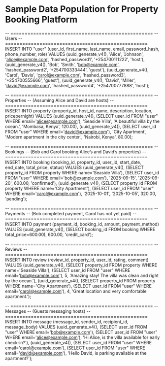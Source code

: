 
# Sample Data Population for Property Booking Platform

-- ==================================================
-- Users
-- ==================================================
INSERT INTO "user" (user_id, first_name, last_name, email, password_hash, phone_number, role)
VALUES
    (uuid_generate_v4(), 'Alice', 'Johnson', 'alice@example.com', 'hashed_password1', '+254700111222', 'host'),
    (uuid_generate_v4(), 'Bob', 'Smith', 'bob@example.com', 'hashed_password2', '+254700333444', 'guest'),
    (uuid_generate_v4(), 'Carol', 'Davis', 'carol@example.com', 'hashed_password3', '+254700555666', 'guest'),
    (uuid_generate_v4(), 'David', 'Miller', 'david@example.com', 'hashed_password4', '+254700777888', 'host');

-- ==================================================
-- Properties
-- (Assuming Alice and David are hosts)
-- ==================================================
INSERT INTO property (property_id, host_id, name, description, location, pricepernight)
VALUES
    (uuid_generate_v4(), (SELECT user_id FROM "user" WHERE email='alice@example.com'),
        'Seaside Villa', 'A beautiful villa by the ocean.', 'Mombasa, Kenya', 120.00),
    (uuid_generate_v4(), (SELECT user_id FROM "user" WHERE email='david@example.com'),
        'City Apartment', 'Modern apartment in the city center.', 'Nairobi, Kenya', 80.00);

-- ==================================================
-- Bookings
-- (Bob and Carol booking Alice’s and David’s properties)
-- ==================================================
INSERT INTO booking (booking_id, property_id, user_id, start_date, end_date, total_price, status)
VALUES
    (uuid_generate_v4(),
        (SELECT property_id FROM property WHERE name='Seaside Villa'),
        (SELECT user_id FROM "user" WHERE email='bob@example.com'),
        '2025-09-15', '2025-09-20', 600.00, 'confirmed'),
    (uuid_generate_v4(),
        (SELECT property_id FROM property WHERE name='City Apartment'),
        (SELECT user_id FROM "user" WHERE email='carol@example.com'),
        '2025-10-01', '2025-10-05', 320.00, 'pending');

-- ==================================================
-- Payments
-- (Bob completed payment, Carol has not yet paid)
-- ==================================================
INSERT INTO payment (payment_id, booking_id, amount, payment_method)
VALUES
    (uuid_generate_v4(),
        (SELECT booking_id FROM booking WHERE total_price=600.00),
        600.00, 'credit_card');

-- ==================================================
-- Reviews
-- ==================================================
INSERT INTO review (review_id, property_id, user_id, rating, comment)
VALUES
    (uuid_generate_v4(),
        (SELECT property_id FROM property WHERE name='Seaside Villa'),
        (SELECT user_id FROM "user" WHERE email='bob@example.com'),
        5, 'Amazing stay! The villa was clean and right by the ocean.'),
    (uuid_generate_v4(),
        (SELECT property_id FROM property WHERE name='City Apartment'),
        (SELECT user_id FROM "user" WHERE email='carol@example.com'),
        4, 'Great location and very comfortable apartment.');

-- ==================================================
-- Messages
-- (Guests messaging hosts)
-- ==================================================
INSERT INTO message (message_id, sender_id, recipient_id, message_body)
VALUES
    (uuid_generate_v4(),
        (SELECT user_id FROM "user" WHERE email='bob@example.com'),
        (SELECT user_id FROM "user" WHERE email='alice@example.com'),
        'Hi Alice, is the villa available for early check-in?'),
    (uuid_generate_v4(),
        (SELECT user_id FROM "user" WHERE email='carol@example.com'),
        (SELECT user_id FROM "user" WHERE email='david@example.com'),
        'Hello David, is parking available at the apartment?');


